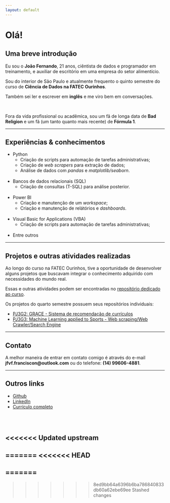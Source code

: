 ```yaml
---
layout: default
---
```


# Olá!
## Uma breve introdução
<p>Eu sou o <b>João Fernando</b>, 21 anos, ciêntista de dados e programador em treinamento, e auxiliar de escritório em uma empresa do setor alimentício.</p>
<p>Sou do interior de São Paulo e atualmente frequento o quinto semestre do curso de <b>Ciência de Dados na FATEC Ourinhos</b>.</p>
<p>Também sei ler e escrever em <b>inglês</b> e me viro bem em conversações.</p>
<br>
<p>Fora da vida profissional ou acadêmica, sou um fã de longa data de <b>Bad Religion</b> e um fã (um tanto quanto mais recente) de <b>Fórmula 1</b>.</p>

---

## Experiências & conhecimentos
- Python
    - Criação de scripts para automação de tarefas administrativas;
    - Criação de <i>web scrapers</i> para extração de dados;
    - Análise de dados com <i>pandas</i> e <i>matplotlib/seaborn</i>.
<br><br>
- Bancos de dados relacionais (SQL)
    - Criação de consultas (T-SQL) para análise posterior.
<br><br>
- Power BI
    - Criação e manutenção de um <i>workspace</i>;
    - Criação e manutenção de relátórios e <i>dashboards</i>.
<br><br>
- Visual Basic for Applications (VBA)
    - Criação de scripts para automação de tarefas administrativas;
<br><br>
- Entre outros

---

## Projetos e outras atividades realizadas
<p> Ao longo do curso na FATEC Ourinhos, tive a oportunidade de desenvolver alguns projetos que buscavam integrar o conhecimento adquirido com necessidades do mundo real. </p>
<p> Essas e outras atividades podem ser encontradas no <a href="https://github.com/jaoferr/fatec_ourinhos_cd" target="_blank">repositório dedicado ao curso</a>.</p>

Os projetos do quarto semestre possuem seus repositórios individuais:
- <a href="https://github.com/jaoferr/PJ3G2" target="_blank"> PJ3G2: GRACE - Sistema de recomendação de currículos </a>
- <a href="https://github.com/jaoferr/PJ3G3" target="_blank"> PJ3G3: Machine Learning applied to Sports - Web scraping/Web Crawler/Search Engine </a>

---
## Contato
<p>A melhor maneira de entrar em contato comigo é através do e-mail <b>jfvf.franciscon@outlook.com</b> ou do telefone: <b>(14) 99606-4881</b>.</p>

---

## Outros links
- <a href="https://github.com/jaoferr" target="_blank">Github</a>
- <a href="https://www.linkedin.com/in/joao-fernando-vieira-franciscon/" target="_blank">LinkedIn</a>
- <a href="https://github.com/jaoferr/jaoferr.github.io/blob/main/assets/not-img/cv_JoaoFernando.pdf" target="_blank">Currículo completo</a>
<br>
<br>

<<<<<<< Updated upstream
---
=======
<<<<<<< HEAD
---
=======
---
>>>>>>> 8ed9bb64a6396b6ba786840833db60a62ebe69ee
>>>>>>> Stashed changes
